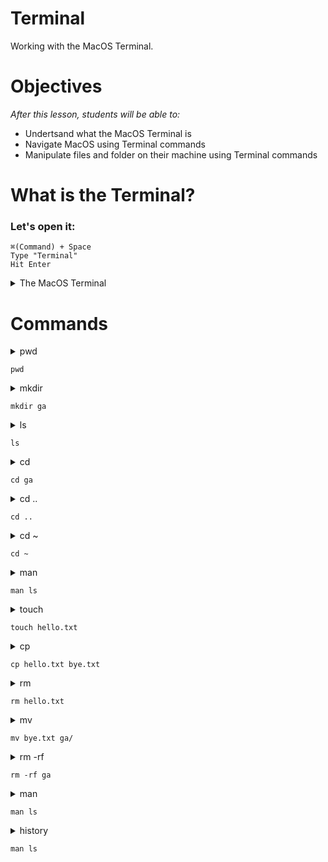# Terminal
Working with the MacOS Terminal.


# Objectives
*After this lesson, students will be able to:*
- Undertsand what the MacOS Terminal is
- Navigate MacOS using Terminal commands
- Manipulate files and folder on their machine using Terminal commands


# What is the Terminal?

### Let's open it:

```
⌘(Command) + Space
Type "Terminal"
Hit Enter
```

<details><summary>The MacOS Terminal</summary>

The terminal is a tool developers use to execute instructions to a computer. It's the developer's best friend! Through the terminal one can navigate through files and folders with speed. We can write scripts to automate common tasks and run them in the terminal.

</details>

# Commands

<details><summary>pwd</summary>
shows in which directory you're currently in
</details>

`pwd`

<details><summary>mkdir</summary>
creates a new directory
</details>

`mkdir ga`

<details><summary>ls</summary>
lists the contents of the current directory you're in
</details>

`ls`

<details><summary>cd</summary>
moves you to the specified directory
</details>

`cd ga`

<details><summary>cd ..</summary>
goes back one directory
</details>

`cd ..`

<details><summary>cd ~</summary>
takes you to your home directory
</details>

`cd ~`

<details><summary>man</summary>
open a help manual for a particular command
</details>

`man ls`

<details><summary>touch</summary>
creates an empty file
</details>

`touch hello.txt`

<details><summary>cp</summary>
copies an existing specified file and pastes it with whatever name you give it
</details>

`cp hello.txt bye.txt`

<details><summary>rm</summary>
deletes the specified file
</details>

`rm hello.txt`

<details><summary>mv</summary>
moves an existing specified file to a specified destination
</details>

`mv bye.txt ga/`

<details><summary>rm -rf</summary>
deletes an entire directory including all of its contents! Be careful with this one.
</details>

`rm -rf ga`

<details><summary>man</summary>
open a help manual for a particular command
</details>

`man ls`

<details><summary>history</summary>
shows the history of the commands you've typed in your terminal
</details>

`man ls`

